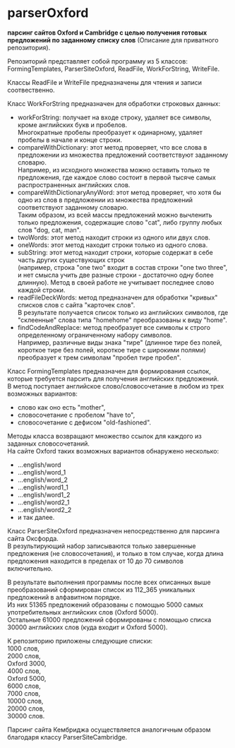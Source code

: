 # parserOxford
**парсинг сайтов Oxford и Cambridge с целью получения готовых предложений по заданному списку слов**
  (Описание для приватного репозитория).

Репозиторий представляет собой программу из 5 классов:  
FormingTemplates, ParserSiteOxford, ReadFile, WorkForString, WriteFile.  
  
Классы ReadFile и WriteFile предназначены для чтения и записи соотвественно.
  
Класс WorkForString предназначен для обработки строковых данных:  
- workForString: получает на входе строку, удаляет все символы, кроме английских букв и пробелов.  
Многократные пробелы преобразует к одинарному, удаляет пробелы в начале и конце строки.  
- compareWithDictionary: этот метод проверяет, что все слова в предложении из множества предложений соответствуют заданному словарю.  
Например, из исходного множества можно оставить только те предложения, где каждое слово состоит в первой тысяче самых распространенных английских слов.  
- compareWithDictionaryAnyWord: этот метод проверяет, что хотя бы одно из слов в предложении из множества предложений соответствуют заданному словарю.  
Таким образом, из всей массы предложений можно вычленить только предложения, содержащие слово "cat", либо группу любых слов "dog, cat, man".  
- twoWords: этот метод находит строки из одного или двух слов.  
- oneWords: этот метод находит строки только из одного слова.  
- subString: этот метод находит строки, которые содержат в себе часть других существующих строк  
(например, строка "one two" входит в состав строки "one two three", и нет смысла учить две разные строки - достаточно одну более длинную).  Метод в своей работе не учитывает последнее слово каждой строки.  
- readFileDeckWords: метод предназначен для обработки "кривых" списков слов с сайта "карточек слов".  
В результате получается список только из английских символов, где "склеенные" слова типа "homehome" преобразованы к виду "home".  
- findCodeAndReplace: метод преобразует все символы к строго определенному ограниченному набору символов.  
Например, различные виды знака "тире" (длинное тире без полей, короткое тире без полей, короткое тире с широкими полями) преобразует к трем символам "пробел тире пробел".  

Класс FormingTemplates предназначен для формирования ссылок, которые требуется парсить для получения английских предложений.  
В метод поступает английское слово/словосочетание в любом из трех возможных вариантов:  
- слово как оно есть "mother",
- словосочетание с пробелом "have to",
- словосочетание с дефисом "old-fashioned".

Методы класса возвращают множество ссылок для каждого из заданных словосочетаний.  
На сайте Oxford таких возможных вариантов обнаружено несколько:  
- ...english/word
- ...english/word_1
- ...english/word_2
- ...english/word1_1
- ...english/word1_2
- ...english/word2_1
- ...english/word2_2
- и так далее.  

Класс ParserSiteOxford предназначен непосредственно для парсинга сайта Оксфорда.  
В результирующий набор записываются только завершенные предложения (не словосочетания), и только в том случае, когда длина предложения находится в пределах от 10 до 70 символов включительно.  

В результате выполнения программы после всех описанных выше преобразований сформирован список из 112_365 уникальных предложений в алфавитном порядке.  
Из них 51365 предложений образованы с помощью 5000 самых употребительных английских слов (Oxford 5000).  
Остальные 61000 предложений сформированы с помощью списка 30000 английских слов (куда входит и Oxford 5000).  

К репозиторию приложены следующие списки:  
1000 слов,  
2000 слов,  
Oxford 3000,  
4000 слов,  
Oxford 5000,  
6000 слов,  
7000 слов,  
10000 слов,  
20000 слов,  
30000 слов.

Парсинг сайта Кембриджа осуществляется аналогичным образом благодаря классу ParserSiteCambridge.
